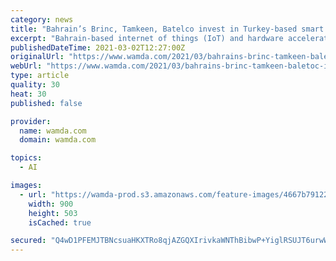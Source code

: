 ```yaml
---
category: news
title: "Bahrain’s Brinc, Tamkeen, Batelco invest in Turkey-based smart city startup AREYtech"
excerpt: "Bahrain-based internet of things (IoT) and hardware accelerator Brinc Mena, Tamkeen Fund and Bahrain Telecommunications Company"
publishedDateTime: 2021-03-02T12:27:00Z
originalUrl: "https://www.wamda.com/2021/03/bahrains-brinc-tamkeen-baletoc-invest-turkey-based-smart-city-startup-areytech"
webUrl: "https://www.wamda.com/2021/03/bahrains-brinc-tamkeen-baletoc-invest-turkey-based-smart-city-startup-areytech"
type: article
quality: 30
heat: 30
published: false

provider:
  name: wamda.com
  domain: wamda.com

topics:
  - AI

images:
  - url: "https://wamda-prod.s3.amazonaws.com/feature-images/4667b791229b39e.png"
    width: 900
    height: 503
    isCached: true

secured: "Q4wD1PFEMJTBNcsuaHKXTRo8qjAZGQXIrivkaWNThBibwP+YiglRSUJT6urwWSXublVvdiEDu4GCi3Ect/km6gm4DAxQtNJoROBTRQjJEdqyZBazJK7vc0UMEWJPW9Bc6mUnuiPoq3xFZWEYMd53SS4bTgOVGT73ts95+R/aD5bx7L2Ce5sRCFLwUMo2uTKvpYhhQaEvdjJetJ497j/5duIt8ynNfKEg5Ym2NDSHz5MUHwj20+KWPHr9eSX2MQ6DlBb8Kp+ZtfU3SCaFP9ALfuZ8x6HUcFo851dmm4N5N2c4ms+Jr0kubMMXAXIQ4BJkGpZDomeT8qSdTjOhX2RteeS6ZulLTS/FO3H4wQek1uE=;M4siPRULpD/T6x1mO4nZPg=="
---
```


